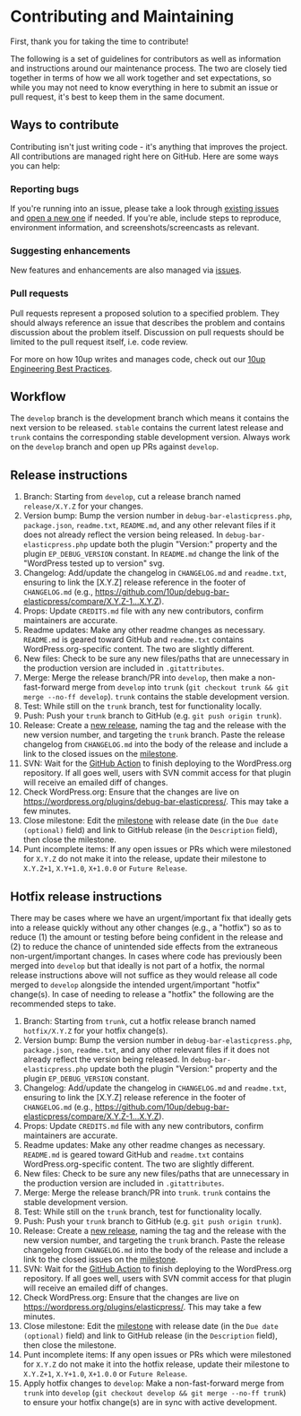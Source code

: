 # Contributing and Maintaining

First, thank you for taking the time to contribute!

The following is a set of guidelines for contributors as well as information and instructions around our maintenance process.  The two are closely tied together in terms of how we all work together and set expectations, so while you may not need to know everything in here to submit an issue or pull request, it's best to keep them in the same document.

## Ways to contribute

Contributing isn't just writing code - it's anything that improves the project.  All contributions are managed right here on GitHub.  Here are some ways you can help:

### Reporting bugs

If you're running into an issue, please take a look through [existing issues](https://github.com/10up/debug-bar-elasticpress/issues) and [open a new one](https://github.com/10up/debug-bar-elasticpress/issues/new?assignees=&labels=bug&template=1-bug-report.md&title=) if needed.  If you're able, include steps to reproduce, environment information, and screenshots/screencasts as relevant.

### Suggesting enhancements

New features and enhancements are also managed via [issues](https://github.com/10up/debug-bar-elasticpress/issues).

### Pull requests

Pull requests represent a proposed solution to a specified problem.  They should always reference an issue that describes the problem and contains discussion about the problem itself.  Discussion on pull requests should be limited to the pull request itself, i.e. code review.

For more on how 10up writes and manages code, check out our [10up Engineering Best Practices](https://10up.github.io/Engineering-Best-Practices/).

## Workflow

The `develop` branch is the development branch which means it contains the next version to be released.  `stable` contains the current latest release and `trunk` contains the corresponding stable development version.  Always work on the `develop` branch and open up PRs against `develop`.

## Release instructions

1. Branch: Starting from `develop`, cut a release branch named `release/X.Y.Z` for your changes.
2. Version bump: Bump the version number in `debug-bar-elasticpress.php`, `package.json`, `readme.txt`, `README.md`, and any other relevant files if it does not already reflect the version being released.  In `debug-bar-elasticpress.php` update both the plugin "Version:" property and the plugin `EP_DEBUG_VERSION` constant. In `README.md` change the link of the "WordPress tested up to version" svg.
3. Changelog: Add/update the changelog in `CHANGELOG.md` and `readme.txt`, ensuring to link the [X.Y.Z] release reference in the footer of `CHANGELOG.md` (e.g., https://github.com/10up/debug-bar-elasticpress/compare/X.Y.Z-1...X.Y.Z).
4. Props: Update `CREDITS.md` file with any new contributors, confirm maintainers are accurate.
5. Readme updates: Make any other readme changes as necessary.  `README.md` is geared toward GitHub and `readme.txt` contains WordPress.org-specific content.  The two are slightly different.
6. New files: Check to be sure any new files/paths that are unnecessary in the production version are included in `.gitattributes`.
7. Merge: Merge the release branch/PR into `develop`, then make a non-fast-forward merge from `develop` into `trunk` (`git checkout trunk && git merge --no-ff develop`).  `trunk` contains the stable development version.
8. Test: While still on the `trunk` branch, test for functionality locally.
9. Push: Push your `trunk` branch to GitHub (e.g. `git push origin trunk`).
10. Release: Create a [new release](https://github.com/10up/debug-bar-elasticpress/releases/new), naming the tag and the release with the new version number, and targeting the `trunk` branch.  Paste the release changelog from `CHANGELOG.md` into the body of the release and include a link to the closed issues on the [milestone](https://github.com/10up/debug-bar-elasticpress/milestone/#?closed=1).
11. SVN: Wait for the [GitHub Action](https://github.com/10up/debug-bar-elasticpress/actions?query=workflow%3A%22Deploy+to+WordPress.org%22) to finish deploying to the WordPress.org repository.  If all goes well, users with SVN commit access for that plugin will receive an emailed diff of changes.
12. Check WordPress.org: Ensure that the changes are live on https://wordpress.org/plugins/debug-bar-elasticpress/.  This may take a few minutes.
13. Close milestone: Edit the [milestone](https://github.com/10up/debug-bar-elasticpress/milestone/#) with release date (in the `Due date (optional)` field) and link to GitHub release (in the `Description` field), then close the milestone.
14. Punt incomplete items: If any open issues or PRs which were milestoned for `X.Y.Z` do not make it into the release, update their milestone to `X.Y.Z+1`, `X.Y+1.0`, `X+1.0.0` or `Future Release`.

## Hotfix release instructions

There may be cases where we have an urgent/important fix that ideally gets into a release quickly without any other changes (e.g., a "hotfix") so as to reduce (1) the amount or testing before being confident in the release and (2) to reduce the chance of unintended side effects from the extraneous non-urgent/important changes.  In cases where code has previously been merged into `develop` but that ideally is not part of a hotfix, the normal release instructions above will not suffice as they would release all code merged to `develop` alongside the intended urgent/important "hotfix" change(s).  In case of needing to release a "hotfix" the following are the recommended steps to take.

1. Branch: Starting from `trunk`, cut a hotfix release branch named `hotfix/X.Y.Z` for your hotfix change(s).
1. Version bump: Bump the version number in `debug-bar-elasticpress.php`, `package.json`, `readme.txt`, and any other relevant files if it does not already reflect the version being released.  In `debug-bar-elasticpress.php` update both the plugin "Version:" property and the plugin `EP_DEBUG_VERSION` constant.
1. Changelog: Add/update the changelog in `CHANGELOG.md` and `readme.txt`, ensuring to link the [X.Y.Z] release reference in the footer of `CHANGELOG.md` (e.g., https://github.com/10up/debug-bar-elasticpress/compare/X.Y.Z-1...X.Y.Z).
1. Props: Update `CREDITS.md` file with any new contributors, confirm maintainers are accurate.
1. Readme updates: Make any other readme changes as necessary.  `README.md` is geared toward GitHub and `readme.txt` contains WordPress.org-specific content.  The two are slightly different.
1. New files: Check to be sure any new files/paths that are unnecessary in the production version are included in `.gitattributes`.
1. Merge: Merge the release branch/PR into `trunk`.  `trunk` contains the stable development version.
1. Test: While still on the `trunk` branch, test for functionality locally.
1. Push: Push your `trunk` branch to GitHub (e.g. `git push origin trunk`).
1. Release: Create a [new release](https://github.com/10up/debug-bar-elasticpress/releases/new), naming the tag and the release with the new version number, and targeting the `trunk` branch.  Paste the release changelog from `CHANGELOG.md` into the body of the release and include a link to the closed issues on the [milestone](https://github.com/10up/debug-bar-elasticpress/milestone/#?closed=1).
1. SVN: Wait for the [GitHub Action](https://github.com/10up/debug-bar-elasticpress/actions?query=workflow%3A%22Deploy+to+WordPress.org%22) to finish deploying to the WordPress.org repository.  If all goes well, users with SVN commit access for that plugin will receive an emailed diff of changes.
1. Check WordPress.org: Ensure that the changes are live on https://wordpress.org/plugins/elasticpress/.  This may take a few minutes.
1. Close milestone: Edit the [milestone](https://github.com/10up/debug-bar-elasticpress/milestone/#) with release date (in the `Due date (optional)` field) and link to GitHub release (in the `Description` field), then close the milestone.
1. Punt incomplete items: If any open issues or PRs which were milestoned for `X.Y.Z` do not make it into the hotfix release, update their milestone to `X.Y.Z+1`, `X.Y+1.0`, `X+1.0.0` or `Future Release`.
1. Apply hotfix changes to `develop`: Make a non-fast-forward merge from `trunk` into `develop` (`git checkout develop && git merge --no-ff trunk`) to ensure your hotfix change(s) are in sync with active development.